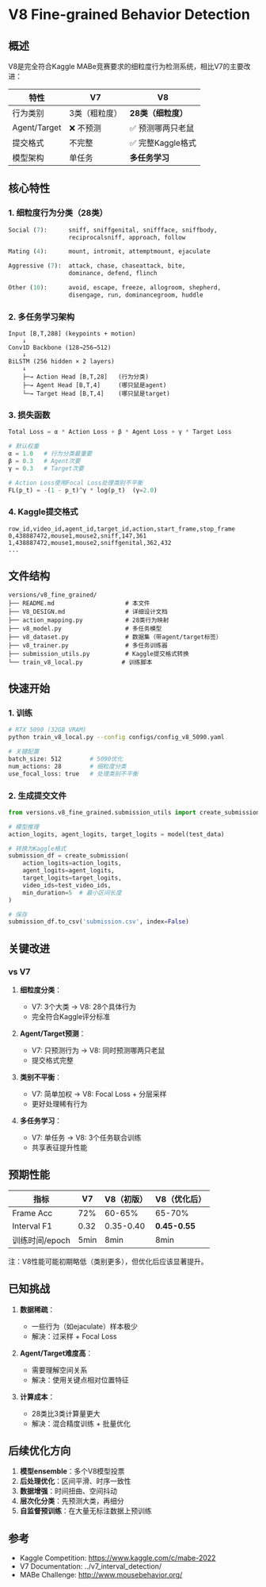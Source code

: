 # V8 Fine-grained Behavior Detection

## 概述

V8是完全符合Kaggle MABe竞赛要求的细粒度行为检测系统，相比V7的主要改进：

| 特性 | V7 | V8 |
|------|----|----|
| 行为类别 | 3类（粗粒度） | **28类（细粒度）** |
| Agent/Target | ❌ 不预测 | ✅ 预测哪两只老鼠 |
| 提交格式 | 不完整 | ✅ 完整Kaggle格式 |
| 模型架构 | 单任务 | **多任务学习** |

## 核心特性

### 1. 细粒度行为分类（28类）

```python
Social (7):      sniff, sniffgenital, sniffface, sniffbody,
                 reciprocalsniff, approach, follow

Mating (4):      mount, intromit, attemptmount, ejaculate

Aggressive (7):  attack, chase, chaseattack, bite,
                 dominance, defend, flinch

Other (10):      avoid, escape, freeze, allogroom, shepherd,
                 disengage, run, dominancegroom, huddle
```

### 2. 多任务学习架构

```
Input [B,T,288] (keypoints + motion)
    ↓
Conv1D Backbone (128→256→512)
    ↓
BiLSTM (256 hidden × 2 layers)
    ↓
    ├─→ Action Head [B,T,28]   (行为分类)
    ├─→ Agent Head [B,T,4]     (哪只鼠是agent)
    └─→ Target Head [B,T,4]    (哪只鼠是target)
```

### 3. 损失函数

```python
Total Loss = α * Action Loss + β * Agent Loss + γ * Target Loss

# 默认权重
α = 1.0   # 行为分类最重要
β = 0.3   # Agent次要
γ = 0.3   # Target次要

# Action Loss使用Focal Loss处理类别不平衡
FL(p_t) = -(1 - p_t)^γ * log(p_t)  (γ=2.0)
```

### 4. Kaggle提交格式

```csv
row_id,video_id,agent_id,target_id,action,start_frame,stop_frame
0,438887472,mouse1,mouse2,sniff,147,361
1,438887472,mouse1,mouse2,sniffgenital,362,432
...
```

## 文件结构

```
versions/v8_fine_grained/
├── README.md                    # 本文件
├── V8_DESIGN.md                 # 详细设计文档
├── action_mapping.py            # 28类行为映射
├── v8_model.py                  # 多任务模型
├── v8_dataset.py                # 数据集（带agent/target标签）
├── v8_trainer.py                # 多任务训练器
├── submission_utils.py          # Kaggle提交格式转换
└── train_v8_local.py           # 训练脚本
```

## 快速开始

### 1. 训练

```bash
# RTX 5090 (32GB VRAM)
python train_v8_local.py --config configs/config_v8_5090.yaml

# 关键配置
batch_size: 512        # 5090优化
num_actions: 28        # 细粒度分类
use_focal_loss: true   # 处理类别不平衡
```

### 2. 生成提交文件

```python
from versions.v8_fine_grained.submission_utils import create_submission

# 模型推理
action_logits, agent_logits, target_logits = model(test_data)

# 转换为Kaggle格式
submission_df = create_submission(
    action_logits=action_logits,
    agent_logits=agent_logits,
    target_logits=target_logits,
    video_ids=test_video_ids,
    min_duration=5  # 最小区间长度
)

# 保存
submission_df.to_csv('submission.csv', index=False)
```

## 关键改进

### vs V7

1. **细粒度分类**：
   - V7: 3个大类 → V8: 28个具体行为
   - 完全符合Kaggle评分标准

2. **Agent/Target预测**：
   - V7: 只预测行为 → V8: 同时预测哪两只老鼠
   - 提交格式完整

3. **类别不平衡**：
   - V7: 简单加权 → V8: Focal Loss + 分层采样
   - 更好处理稀有行为

4. **多任务学习**：
   - V7: 单任务 → V8: 3个任务联合训练
   - 共享表征提升性能

## 预期性能

| 指标 | V7 | V8（初版） | V8（优化后） |
|------|----|-----------| -------------|
| Frame Acc | 72% | 60-65% | 65-70% |
| Interval F1 | 0.32 | 0.35-0.40 | **0.45-0.55** |
| 训练时间/epoch | 5min | 8min | 8min |

注：V8性能可能初期略低（类别更多），但优化后应该显著提升。

## 已知挑战

1. **数据稀疏**：
   - 一些行为（如ejaculate）样本极少
   - 解决：过采样 + Focal Loss

2. **Agent/Target难度高**：
   - 需要理解空间关系
   - 解决：使用关键点相对位置特征

3. **计算成本**：
   - 28类比3类计算量更大
   - 解决：混合精度训练 + 批量优化

## 后续优化方向

1. **模型ensemble**：多个V8模型投票
2. **后处理优化**：区间平滑、时序一致性
3. **数据增强**：时间扭曲、空间抖动
4. **层次化分类**：先预测大类，再细分
5. **自监督预训练**：在大量无标注数据上预训练

## 参考

- Kaggle Competition: https://www.kaggle.com/c/mabe-2022
- V7 Documentation: ../v7_interval_detection/
- MABe Challenge: http://www.mousebehavior.org/
